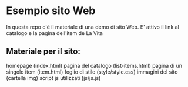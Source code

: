 # Esempio sito Web
In questa repo c'è il materiale di una demo di sito Web. E' attivo il link al catalogo e la pagina dell'item de La Vita
## Materiale per il sito: 
homepage (index.html)
pagina del catalogo (list-items.html)
pagina di un singolo item (item.html)
foglio di stile (style/style.css)
immagini del sito (cartella img)
script js utilizzati (js/js.js)
